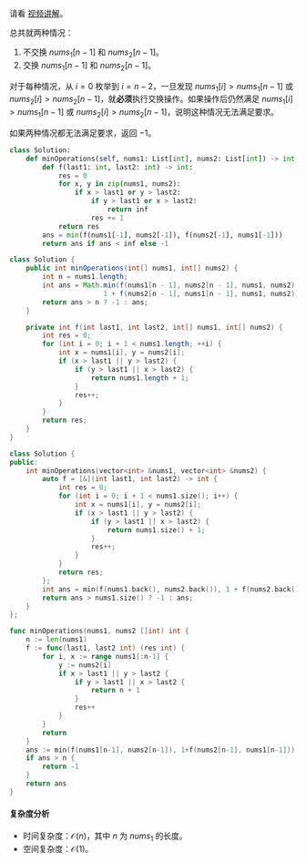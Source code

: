 请看 [视频讲解](https://www.bilibili.com/video/BV1MG411X7zR/)。

总共就两种情况：

1. 不交换 $\textit{nums}_1[n-1]$ 和 $\textit{nums}_2[n-1]$。
2. 交换 $\textit{nums}_1[n-1]$ 和 $\textit{nums}_2[n-1]$。

对于每种情况，从 $i=0$ 枚举到 $i=n-2$，一旦发现 $\textit{nums}_1[i] > \textit{nums}_1[n-1]$ 或 $\textit{nums}_2[i] > \textit{nums}_2[n-1]$，就**必须**执行交换操作。如果操作后仍然满足 $\textit{nums}_1[i] > \textit{nums}_1[n-1]$ 或 $\textit{nums}_2[i] > \textit{nums}_2[n-1]$，说明这种情况无法满足要求。

如果两种情况都无法满足要求，返回 $-1$。

```py [sol-Python3]
class Solution:
    def minOperations(self, nums1: List[int], nums2: List[int]) -> int:
        def f(last1: int, last2: int) -> int:
            res = 0
            for x, y in zip(nums1, nums2):
                if x > last1 or y > last2:
                    if y > last1 or x > last2:
                        return inf
                    res += 1
            return res
        ans = min(f(nums1[-1], nums2[-1]), f(nums2[-1], nums1[-1]))
        return ans if ans < inf else -1
```

```java [sol-Java]
class Solution {
    public int minOperations(int[] nums1, int[] nums2) {
        int n = nums1.length;
        int ans = Math.min(f(nums1[n - 1], nums2[n - 1], nums1, nums2),
                       1 + f(nums2[n - 1], nums1[n - 1], nums1, nums2));
        return ans > n ? -1 : ans;
    }

    private int f(int last1, int last2, int[] nums1, int[] nums2) {
        int res = 0;
        for (int i = 0; i + 1 < nums1.length; ++i) {
            int x = nums1[i], y = nums2[i];
            if (x > last1 || y > last2) {
                if (y > last1 || x > last2) {
                    return nums1.length + 1;
                }
                res++;
            }
        }
        return res;
    }
}
```

```cpp [sol-C++]
class Solution {
public:
    int minOperations(vector<int> &nums1, vector<int> &nums2) {
        auto f = [&](int last1, int last2) -> int {
            int res = 0;
            for (int i = 0; i + 1 < nums1.size(); i++) {
                int x = nums1[i], y = nums2[i];
                if (x > last1 || y > last2) {
                    if (y > last1 || x > last2) {
                        return nums1.size() + 1;
                    }
                    res++;
                }
            }
            return res;
        };
        int ans = min(f(nums1.back(), nums2.back()), 1 + f(nums2.back(), nums1.back()));
        return ans > nums1.size() ? -1 : ans;
    }
};
```

```go [sol-Go]
func minOperations(nums1, nums2 []int) int {
	n := len(nums1)
	f := func(last1, last2 int) (res int) {
		for i, x := range nums1[:n-1] {
			y := nums2[i]
			if x > last1 || y > last2 {
				if y > last1 || x > last2 {
					return n + 1
				}
				res++
			}
		}
		return
	}
	ans := min(f(nums1[n-1], nums2[n-1]), 1+f(nums2[n-1], nums1[n-1]))
	if ans > n {
		return -1
	}
	return ans
}
```

#### 复杂度分析

- 时间复杂度：$\mathcal{O}(n)$，其中 $n$ 为 $\textit{nums}_1$ 的长度。
- 空间复杂度：$\mathcal{O}(1)$。
